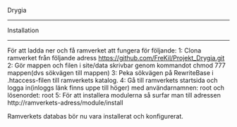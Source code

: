 Drygia
*******

Installation
*************

För att ladda ner och få ramverket att fungera för följande:
1: Clona ramverket från följande adress https://github.com/FreKil/Projekt_Drygia.git
2: Gör mappen och filen i site/data skrivbar genom kommandot chmod 777 mappen(dvs sökvägen till mappen)
3: Peka sökvägen på RewriteBase i .htaccess-filen till ramverkets katalog.
4: Gå till ramverkets startsida och logga in(inloggs länk finns uppe till höger) med användarnamnen: root och lösenordet: root
5: För att installera modulerna så surfar man till adressen http://ramverkets-adress/module/install

Ramverkets databas bör nu vara installerat och konfigurerat.


